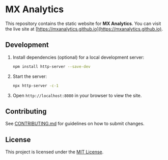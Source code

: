 # MX Analytics

This repository contains the static website for **MX Analytics**. You can visit the live site at [https://mxanalytics.github.io](https://mxanalytics.github.io).

## Development

1. Install dependencies (optional) for a local development server:
   ```bash
   npm install http-server --save-dev
   ```
2. Start the server:
   ```bash
   npx http-server -c-1
   ```
3. Open `http://localhost:8080` in your browser to view the site.

## Contributing

See [CONTRIBUTING.md](CONTRIBUTING.md) for guidelines on how to submit changes.

## License

This project is licensed under the [MIT License](LICENSE).
